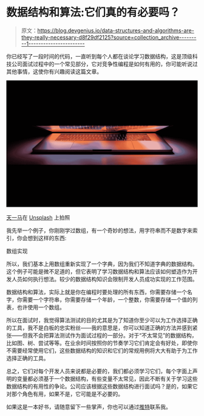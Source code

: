 # 数据结构和算法:它们真的有必要吗？

> 原文：<https://blog.devgenius.io/data-structures-and-algorithms-are-they-really-necessary-d8f29df2125?source=collection_archive---------1----------------------->

你已经写了一段时间的代码，一直听到每个人都在谈论学习数据结构，这是顶级科技公司面试过程中的一个常见部分，它对竞争性编程是如何有用的，你可能听说过其他事情，这使你有兴趣阅读这篇文章。

![](img/b0dc93be3098129bc6615bc584b6bbff.png)

[天一马](https://unsplash.com/@tma?utm_source=medium&utm_medium=referral)在 [Unsplash](https://unsplash.com?utm_source=medium&utm_medium=referral) 上拍照

我先举一个例子，你刚刚学过数组，有一个奇妙的想法，用字符串而不是数字来索引，你会想到这样的东西:

数组实现

所以，我们基本上用数组重新实现了一个字典，因为我们不知道字典的数据结构。这个例子可能是微不足道的，但它表明了学习数据结构和算法应该如何塑造作为开发人员如何执行想法。较少的数据结构知识会限制开发人员成功实现的工作范围。

数据结构和算法，实际上就是你在编程时要处理的所有东西，你需要存储一个名字，你需要一个字符串，你需要存储一个年龄，一个整数，你需要存储一个值的列表，也许使用一个数组。

所以在面试时，我觉得算法测试的目的尤其是为了知道你至少可以为工作选择正确的工具，我不是白板的忠实粉丝——我的意思是，你可以知道正确的方法并感到紧张——但我不会把算法测试作为面试过程的一部分。对于“不太常见”的数据结构，比如图、树、尝试等等。在业余时间按照你的节奏学习它们肯定会有好处，即使你不需要经常使用它们，这些数据结构的知识和它们的常规用例将大大有助于为工作选择正确的工具。

总之，它们对每个开发人员来说都是必要的，我们都必须学习它们，每个字面上声明的变量都必须基于一个数据结构，有些变量不太常见，因此不断有关于学习这些数据结构的有用性的争论。公司应该根据这些数据结构进行面试吗？是的，如果它对那个角色有用，如果不是，它可能是不必要的。

如果这是一本好书，请随意留下一些掌声，你也可以通过[推特](https://twitter.com/jibolaojo)联系我。